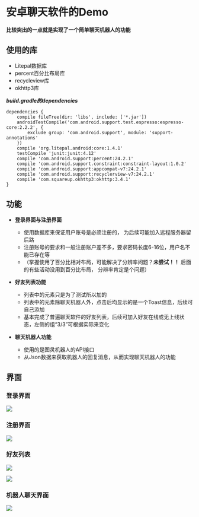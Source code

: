 ﻿# 安卓聊天软件的Demo

**比较突出的一点就是实现了一个简单聊天机器人的功能**

## 使用的库

- Litepal数据库
- percent百分比布局库
- recycleview库
- okhttp3库

***build.gradle的dependencies***
```
dependencies {
    compile fileTree(dir: 'libs', include: ['*.jar'])
    androidTestCompile('com.android.support.test.espresso:espresso-core:2.2.2', {
        exclude group: 'com.android.support', module: 'support-annotations'
    })
    compile 'org.litepal.android:core:1.4.1'
    testCompile 'junit:junit:4.12'
    compile 'com.android.support:percent:24.2.1'
    compile 'com.android.support.constraint:constraint-layout:1.0.2'
    compile 'com.android.support:appcompat-v7:24.2.1'
    compile 'com.android.support:recyclerview-v7:24.2.1'
    compile 'com.squareup.okhttp3:okhttp:3.4.1'
}
```
## 功能
    
- **登录界面与注册界面**

    + 使用数据库来保证用户账号是必须注册的， 为后续可能加入远程服务器留后路
    + 注册账号的要求和一般注册账户差不多，要求密码长度6-16位，用户名不能已存在等
    + （掌握使用了百分比相对布局，可能解决了分辨率问题？**未尝试！！** 后面的有些活动没用到百分比布局， 分辨率肯定是个问题）

- **好友列表功能**
    
    + 列表中的元素只是为了测试所以加的
    + 列表中的元素除聊天机器人外，点击后均显示的是一个Toast信息，后续可自己添加 
    + 基本完成了普遍聊天软件的好友列表，后续可加入好友在线或无上线状态，左侧的组“3/3”可根据实际来变化

- **聊天机器人功能**

    + 使用的是图灵机器人的API接口
    + 从Json数据来获取机器人的回复消息，从而实现聊天机器人的功能 

## 界面

### 登录界面

![](img_README/login_pic.png)

### 注册界面

![](img_README/sign_up_pic.png)

### 好友列表

![](img_README/friends_list.png)

![](img_README/friends_list2.png)

### 机器人聊天界面

![](img_README/robot.png)